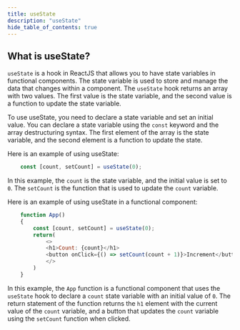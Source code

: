 ```yaml
---
title: useState
description: "useState"
hide_table_of_contents: true
---
```

## What is useState?

`useState` is a hook in ReactJS that allows you to have state variables in functional components. The state variable is used to store and manage the data that changes within a component. The `useState` hook returns an array with two values. The first value is the state variable, and the second value is a function to update the state variable.

To use useState, you need to declare a state variable and set an initial value. You can declare a state variable using the `const` keyword and the array destructuring syntax. The first element of the array is the state variable, and the second element is a function to update the state.

Here is an example of using useState:

```js
    const [count, setCount] = useState(0);
```

In this example, the `count` is the state variable, and the initial value is set to `0`. The `setCount` is the function that is used to update the `count` variable.

Here is an example of using useState in a functional component:

```js
    function App()
    {
        const [count, setCount] = useState(0);
        return(
            <>
            <h1>Count: {count}</h1>
            <button onClick={() => setCount(count + 1)}>Increment</button>
            </>
        )
    }
```

In this example, the `App` function is a functional component that uses the `useState` hook to declare a `count` state variable with an initial value of `0`. The return statement of the function returns the `h1` element with the current value of the `count` variable, and a button that updates the `count` variable using the `setCount` function when clicked.